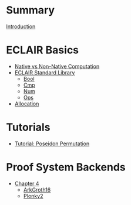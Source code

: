 # Summary

[Introduction](./introduction.md)

# ECLAIR Basics

- [Native vs Non-Native Computation](./native_nonnative.md)
- [ECLAIR Standard Library](./std/eclair_std_lib.md)
    - [Bool](./std/bool.md)
    - [Cmp](./std/cmp.md)
    - [Num](./std/num.md)
    - [Ops](./std/ops.md)
- [Allocation](./alloc.md)


<!-- # Writing ZK Applications

- [Chapter 2](./chapter_2.md)
    - [Example: Semaphore](./semaphore_example.md) -->

# Tutorials

- [Tutorial: Poseidon Permutation](./poseidon_permutation_tutorial.md)

# Proof System Backends

- [Chapter 4](./chapter_4.md)
    - [ArkGroth16](./ark_groth16.md)
    - [Plonky2](./plonky2.md)
